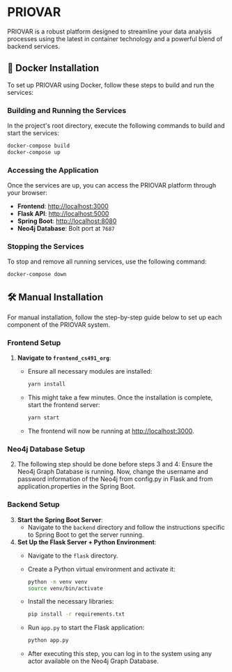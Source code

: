 # PRIOVAR
PRIOVAR is a robust platform designed to streamline your data analysis processes using the latest in container technology and a powerful blend of backend services.

## 🐳 Docker Installation
To set up PRIOVAR using Docker, follow these steps to build and run the services:

### Building and Running the Services
In the project's root directory, execute the following commands to build and start the services:

```bash
docker-compose build
docker-compose up
```
### Accessing the Application

Once the services are up, you can access the PRIOVAR platform through your browser:

- **Frontend**: [http://localhost:3000](http://localhost:3000)
- **Flask API**: [http://localhost:5000](http://localhost:5000)
- **Spring Boot**: [http://localhost:8080](http://localhost:8080)
- **Neo4j Database**: Bolt port at `7687`

### Stopping the Services

To stop and remove all running services, use the following command:

```bash
docker-compose down
```

## 🛠️ Manual Installation
For manual installation, follow the step-by-step guide below to set up each component of the PRIOVAR system.

### Frontend Setup

1. **Navigate to `frontend_cs491_org`**:
   - Ensure all necessary modules are installed:
     ```bash
     yarn install
     ```
   - This might take a few minutes. Once the installation is complete, start the frontend server:
     ```bash
     yarn start
     ```

   - The frontend will now be running at [http://localhost:3000](http://localhost:3000).
### Neo4j Database Setup
2. The following step should be done before steps 3 and 4: Ensure the Neo4j Graph Database is running. Now, change the username and password information of the Neo4j from config.py in Flask and from application.properties in the Spring Boot.
### Backend Setup
3. **Start the Spring Boot Server**:
   - Navigate to the `backend` directory and follow the instructions specific to Spring Boot to get the server running.
4. **Set Up the Flask Server + Python Environment**:
   - Navigate to the `flask` directory.
   - Create a Python virtual environment and activate it:
     ```bash
     python -m venv venv
     source venv/bin/activate
     ```
   - Install the necessary libraries:
     ```bash
     pip install -r requirements.txt
     ```
   - Run `app.py` to start the Flask application:
     ```bash
     python app.py
     ```

   - After executing this step, you can log in to the system using any actor available on the Neo4j Graph Database.
